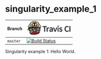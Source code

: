 # singularity_example_1

Branch|[![Travis CI logo](pics/TravisCI.png)](https://travis-ci.org)
---|---
`master`|[![Build Status](https://travis-ci.org/richelbilderbeek/singularity_example_1.svg?branch=master)](https://travis-ci.org/richelbilderbeek/singularity_example_1)

Singularity example 1: Hello World.
